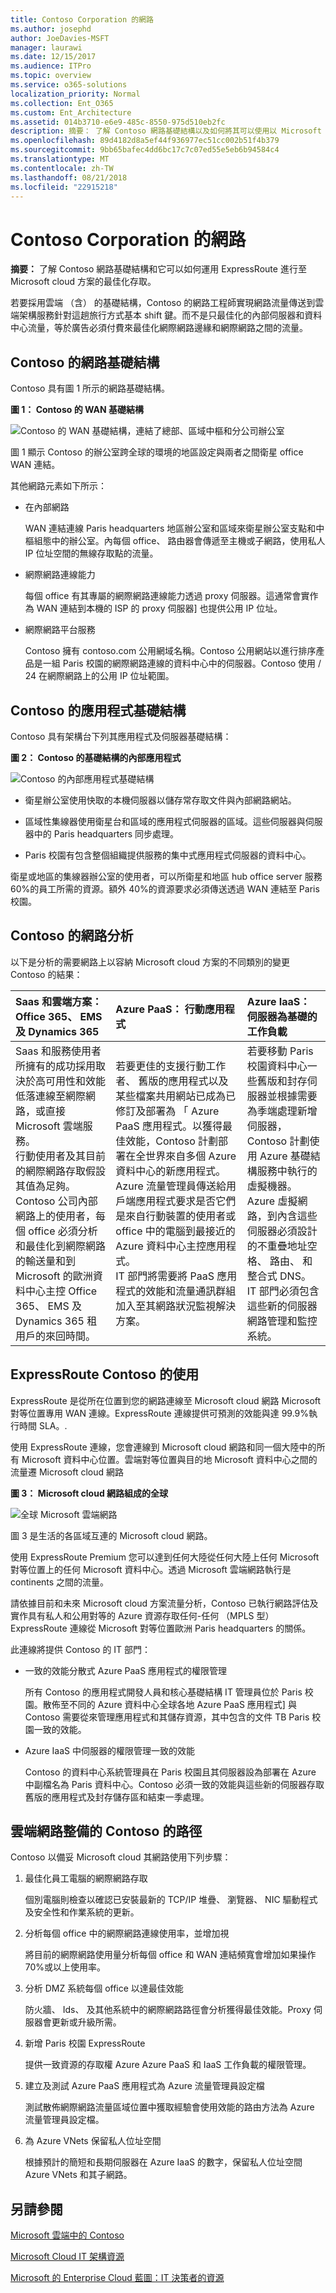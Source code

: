 ```yaml
---
title: Contoso Corporation 的網路
ms.author: josephd
author: JoeDavies-MSFT
manager: laurawi
ms.date: 12/15/2017
ms.audience: ITPro
ms.topic: overview
ms.service: o365-solutions
localization_priority: Normal
ms.collection: Ent_O365
ms.custom: Ent_Architecture
ms.assetid: 014b3710-e6e9-485c-8550-975d510eb2fc
description: 摘要： 了解 Contoso 網路基礎結構以及如何將其可以使用以 Microsoft cloud 方案的最佳化存取 ExpressRoute。
ms.openlocfilehash: 89d4182d8a5ef44f936977ec51cc002b51f4b379
ms.sourcegitcommit: 9bb65bafec4dd6bc17c7c07ed55e5eb6b94584c4
ms.translationtype: MT
ms.contentlocale: zh-TW
ms.lasthandoff: 08/21/2018
ms.locfileid: "22915218"
---
```

# <a name="networking-for-the-contoso-corporation"></a>Contoso Corporation 的網路

 **摘要：** 了解 Contoso 網路基礎結構和它可以如何運用 ExpressRoute 進行至 Microsoft cloud 方案的最佳化存取。
  
若要採用雲端 （含） 的基礎結構，Contoso 的網路工程師實現網路流量傳送到雲端架構服務針對這趟旅行方式基本 shift 鍵。而不是只最佳化的內部伺服器和資料中心流量，等於廣告必須付費來最佳化網際網路邊緣和網際網路之間的流量。
  
## <a name="contosos-networking-infrastructure"></a>Contoso 的網路基礎結構

Contoso 具有圖 1 所示的網路基礎結構。
  
**圖 1： Contoso 的 WAN 基礎結構**

![Contoso 的 WAN 基礎結構，連結了總部、區域中樞和分公司辦公室](media/Contoso-Poster/Contoso-WW-Net.png)
  
圖 1 顯示 Contoso 的辦公室跨全球的環境的地區設定與兩者之間衛星 office WAN 連結。
  
其他網路元素如下所示：
  
- 在內部網路
    
    WAN 連結連線 Paris headquarters 地區辦公室和區域來衛星辦公室支點和中樞組態中的辦公室。內每個 office、 路由器會傳遞至主機或子網路，使用私人 IP 位址空間的無線存取點的流量。
    
- 網際網路連線能力
    
    每個 office 有其專屬的網際網路連線能力透過 proxy 伺服器。這通常會實作為 WAN 連結到本機的 ISP 的 proxy 伺服器] 也提供公用 IP 位址。
    
- 網際網路平台服務
    
    Contoso 擁有 contoso.com 公用網域名稱。Contoso 公用網站以進行排序產品是一組 Paris 校園的網際網路連線的資料中心中的伺服器。Contoso 使用 / 24 在網際網路上的公用 IP 位址範圍。
    
## <a name="contosos-app-infrastructure"></a>Contoso 的應用程式基礎結構

Contoso 具有架構台下列其應用程式及伺服器基礎結構：
  
**圖 2： Contoso 的基礎結構的內部應用程式**

![Contoso 的內部應用程式基礎結構](media/Contoso-Poster/App-Infra.png)
  
- 衛星辦公室使用快取的本機伺服器以儲存常存取文件與內部網路網站。
    
- 區域性集線器使用衛星台和區域的應用程式伺服器的區域。這些伺服器與伺服器中的 Paris headquarters 同步處理。
    
- Paris 校園有包含整個組織提供服務的集中式應用程式伺服器的資料中心。
    
衛星或地區的集線器辦公室的使用者，可以所衛星和地區 hub office server 服務 60%的員工所需的資源。額外 40%的資源要求必須傳送透過 WAN 連結至 Paris 校園。
  
## <a name="contosos-network-analysis"></a>Contoso 的網路分析

以下是分析的需要網路上以容納 Microsoft cloud 方案的不同類別的變更 Contoso 的結果：
  
|**Saas 和雲端方案： Office 365、 EMS 及 Dynamics 365**|**Azure PaaS： 行動應用程式**|**Azure IaaS： 伺服器為基礎的工作負載**|
|:-----|:-----|:-----|
|Saas 和服務使用者所擁有的成功採用取決於高可用性和效能低落連線至網際網路，或直接 Microsoft 雲端服務。  <br/> 行動使用者及其目前的網際網路存取假設其值為足夠。  <br/> Contoso 公司內部網路上的使用者，每個 office 必須分析和最佳化到網際網路的輸送量和到 Microsoft 的歐洲資料中心主控 Office 365、 EMS 及 Dynamics 365 租用戶的來回時間。  <br/> |若要更佳的支援行動工作者、 舊版的應用程式以及某些檔案共用網站已成為已修訂及部署為 「 Azure PaaS 應用程式。以獲得最佳效能，Contoso 計劃部署在全世界來自多個 Azure 資料中心的新應用程式。Azure 流量管理員傳送給用戶端應用程式要求是否它們是來自行動裝置的使用者或 office 中的電腦到最接近的 Azure 資料中心主控應用程式。  <br/>  IT 部門將需要將 PaaS 應用程式的效能和流量通訊群組加入至其網路狀況監視解決方案。 <br/> |若要移動 Paris 校園資料中心一些舊版和封存伺服器並根據需要為季端處理新增伺服器，Contoso 計劃使用 Azure 基礎結構服務中執行的虛擬機器。  <br/> Azure 虛擬網路，到內含這些伺服器必須設計的不重疊地址空格、 路由、 和整合式 DNS。  <br/> IT 部門必須包含這些新的伺服器網路管理和監控系統。  <br/> |
   
## <a name="contosos-use-of-expressroute"></a>ExpressRoute Contoso 的使用

ExpressRoute 是從所在位置到您的網路連線至 Microsoft cloud 網路 Microsoft 對等位置專用 WAN 連線。ExpressRoute 連線提供可預測的效能與達 99.9%執行時間 SLA。.
  
使用 ExpressRoute 連線，您會連線到 Microsoft cloud 網路和同一個大陸中的所有 Microsoft 資料中心位置。雲端對等位置與目的地 Microsoft 資料中心之間的流量遷 Microsoft cloud 網路
  
**圖 3： Microsoft cloud 網路組成的全球**

![全球 Microsoft 雲端網路](media/Contoso-Poster/MS-WW-Cloud.png)
  
圖 3 是生活的各區域互連的 Microsoft cloud 網路。
  
使用 ExpressRoute Premium 您可以達到任何大陸從任何大陸上任何 Microsoft 對等位置上的任何 Microsoft 資料中心。透過 Microsoft 雲端網路執行是 continents 之間的流量。
  
請依據目前和未來 Microsoft cloud 方案流量分析，Contoso 已執行網路評估及實作具有私人和公用對等的 Azure 資源存取任何-任何 （MPLS 型） ExpressRoute 連線從 Microsoft 對等位置歐洲 Paris headquarters 的關係。
  
此連線將提供 Contoso 的 IT 部門：
  
- 一致的效能分散式 Azure PaaS 應用程式的權限管理
    
    所有 Contoso 的應用程式開發人員和核心基礎結構 IT 管理員位於 Paris 校園。散佈至不同的 Azure 資料中心全球各地 Azure PaaS 應用程式] 與 Contoso 需要從來管理應用程式和其儲存資源，其中包含的文件 TB Paris 校園一致的效能。
    
- Azure IaaS 中伺服器的權限管理一致的效能
    
    Contoso 的資料中心系統管理員在 Paris 校園且其伺服器設為部署在 Azure 中副檔名為 Paris 資料中心。Contoso 必須一致的效能與這些新的伺服器存取舊版的應用程式及封存儲存區和結束一季處理。
    
## <a name="contosos-path-to-cloud-networking-readiness"></a>雲端網路整備的 Contoso 的路徑

Contoso 以備妥 Microsoft cloud 其網路使用下列步驟：
  
1. 最佳化員工電腦的網際網路存取
    
    個別電腦則檢查以確認已安裝最新的 TCP/IP 堆疊、 瀏覽器、 NIC 驅動程式及安全性和作業系統的更新。
    
2. 分析每個 office 中的網際網路連線使用率，並增加視
    
    將目前的網際網路使用量分析每個 office 和 WAN 連結頻寬會增加如果操作 70%或以上使用率。
    
3. 分析 DMZ 系統每個 office 以達最佳效能
    
    防火牆、 Ids、 及其他系統中的網際網路路徑會分析獲得最佳效能。Proxy 伺服器會更新或升級所需。
    
4. 新增 Paris 校園 ExpressRoute
    
    提供一致資源的存取權 Azure Azure PaaS 和 IaaS 工作負載的權限管理。
    
5. 建立及測試 Azure PaaS 應用程式為 Azure 流量管理員設定檔
    
    測試散佈網際網路流量區域位置中獲取經驗會使用效能的路由方法為 Azure 流量管理員設定檔。
    
6. 為 Azure VNets 保留私人位址空間
    
    根據預計的簡短和長期伺服器在 Azure IaaS 的數字，保留私人位址空間 Azure VNets 和其子網路。
    
## <a name="see-also"></a>另請參閱

[Microsoft 雲端中的 Contoso](contoso-in-the-microsoft-cloud.md)
  
[Microsoft Cloud IT 架構資源](microsoft-cloud-it-architecture-resources.md)

[Microsoft 的 Enterprise Cloud 藍圖：IT 決策者的資源](https://sway.com/FJ2xsyWtkJc2taRD)




